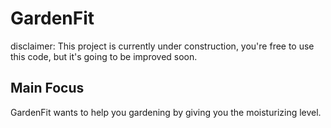 # GardenFit

disclaimer: This project is currently under construction, you're free to use this code, but it's going to be improved soon.

## Main Focus
GardenFit wants to help you gardening by giving you the moisturizing level.
